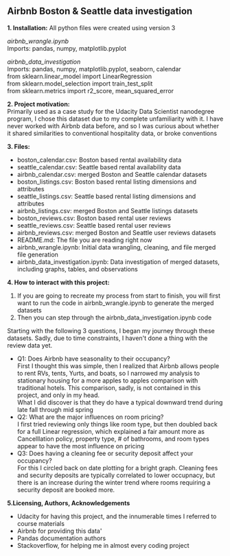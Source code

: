 ## Airbnb Boston & Seattle data investigation

<b>1. Installation:</b>
All python files were created using version 3
    
<i>airbnb_wrangle.ipynb</i><br>
Imports: pandas, numpy, matplotlib.pyplot
        
<i>airbnb_data_investigation</i><br>
Imports: pandas, numpy, matplotlib.pyplot, seaborn, calendar<br>
from sklearn.linear_model import LinearRegression<br>
from sklearn.model_selection import train_test_split<br>
from sklearn.metrics import r2_score, mean_squared_error
            
<b>2. Project motivation:</b><br>
Primarily used as a case study for the Udacity Data Scientist nanodegree program, I chose this dataset due to my complete unfamiliarity with it. I have never worked with Airbnb data before, and so I was curious about whether it shared similarities to conventional hospitality data, or broke conventions
    
<b>3. Files:</b><br>
* boston_calendar.csv: Boston based rental availability data
* seattle_calendar.csv: Seattle based rental availability data
* airbnb_calendar.csv: merged Boston and Seattle calendar datasets
* boston_listings.csv: Boston based rental listing dimensions and attributes
* seattle_listings.csv: Seattle based rental listing dimensions and attributes
* airbnb_listings.csv: merged Boston and Seattle listings datasets
* boston_reviews.csv: Boston based rental user reviews
* seattle_reviews.csv: Seattle based rental user reviews
* airbnb_reviews.csv: merged Boston and Seattle user reviews datasets 
* README.md: The file you are reading right now   
* airbnb_wrangle.ipynb: Initial data wrangling, cleaning, and file merged file generation
* airbnb_data_investigation.ipynb: Data investigation of merged datasets, including graphs, tables, and observations
        
<b>4. How to interact with this project:</b><br>
1. If you are going to recreate my process from start to finish, you will first want to run the code in airbnb_wrangle.ipynb to generate the merged datasets
2. Then you can step through the airbnb_data_investigation.ipynb code
    
Starting with the following 3 questions, I began my journey through these datasets. Sadly, due to time constraints, I haven't done a thing with the review data yet.
* Q1: Does Airbnb have seasonality to their occupancy?<br>
First I thought this was simple, then I realized that Airbnb allows people to rent RVs, tents, Yurts, and boats, so I narrowed my analysis to stationary housing for a more apples to apples comparison with traditional hotels. This comparison, sadly, is not contained in this project, and only in my head.<br>
What I did discover is that they do have a typical downward trend during late fall through mid spring
* Q2: What are the major influences on room pricing?<br>
I first tried reviewing only things like room type, but then doubled back for a full Linear regression, which explained a fair amount more as Cancelllation policy, property type, # of bathrooms, and room types appear to have the most influence on pricing
* Q3: Does having a cleaning fee or security deposit affect your occupancy?<br>
For this I circled back on date plotting for a bright graph. Cleaning fees and security deposits are typically correlated to lower occupnacy, but there is an increase during the winter trend where rooms requiring a security deposit are booked more.

<b>5.Licensing, Authors, Acknowledgements</b><br>
* Udacity for having this project, and the innumerable times I referred to course materials
* Airbnb for providing this data'
* Pandas documentation authors
* Stackoverflow, for helping me in almost every coding project
